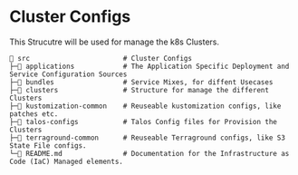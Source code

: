 # Cluster Configs

This Strucutre will be used for manage the k8s Clusters.


<!--structure-start-->
```
📁 src                       # Cluster Configs
├─📁 applications            # The Application Specific Deployment and Service Configuration Sources
├─📁 bundles                 # Service Mixes, for diffent Usecases
├─📁 clusters                # Structure for manage the different Clusters 
├─📁 kustomization-common    # Reuseable kustomization configs, like patches etc.
├─📁 talos-configs           # Talos Config files for Provision the Clusters
├─📁 terraground-common      # Reuseable Terraground configs, like S3 State File configs.  
└─📝 README.md               # Documentation for the Infrastructure as Code (IaC) Managed elements.
```
<!--structure-end-->